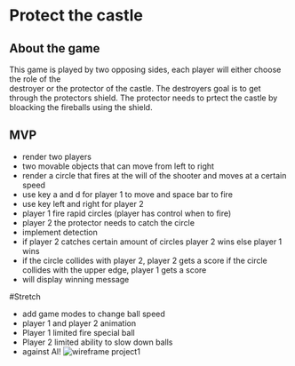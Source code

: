 # Protect the castle

## About the game 

This game is played by two opposing sides, each player will either choose the role of the  
destroyer or the protector of the castle. The destroyers goal is to get through the protectors shield.
The protector needs to prtect the castle by bloacking the fireballs using the shield.



## MVP

* render two players
* two movable objects that can move from left to right
* render a circle that fires at the will of the shooter  and moves at a certain speed
* use key a and d for player 1 to move and space bar to fire
* use key  left and right for  player 2
* player 1 fire rapid circles (player has control when to fire)
* player 2 the protector needs to catch the circle
* implement detection 
* if player  2 catches certain amount of circles player 2 wins else player 1 wins
* if the circle collides with player 2, player 2 gets a score
if the circle collides with the upper edge, player 1 gets a score
* will display winning message


#Stretch

* add game modes to change ball speed
* player 1 and player 2 animation
* Player 1 limited fire special ball
* Player 2 limited ability to slow down balls
* against AI!
![wireframe project1](https://user-images.githubusercontent.com/22379194/138540531-9622c6af-3c10-4f47-af6f-545e4b409432.png)

